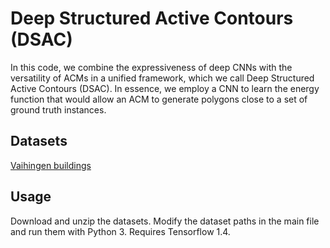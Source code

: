 # Deep Structured Active Contours (DSAC)

In this code, we combine the expressiveness of deep CNNs with the versatility of ACMs in a unified framework, which we call Deep Structured Active Contours (DSAC). In essence, we employ a CNN to learn the energy function that would allow an ACM to generate polygons close to a set of ground truth instances.


## Datasets

[Vaihingen buildings](https://drive.google.com/open?id=1nenpWH4BdplSiHdfXs0oYfiA5qL42plB)

## Usage

Download and unzip the datasets. Modify the dataset paths in the main file and run them with Python 3. Requires Tensorflow 1.4.
